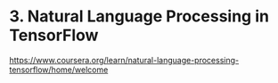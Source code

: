 # 3. Natural Language Processing in TensorFlow
https://www.coursera.org/learn/natural-language-processing-tensorflow/home/welcome

